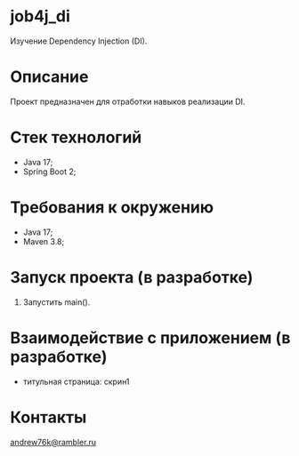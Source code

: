 # job4j_di
Изучение Dependency Injection (DI).

# Описание
Проект предназначен для отработки навыков реализации DI.

# Стек технологий
- Java 17;
- Spring Boot 2;

# Требования к окружению
- Java 17;
- Maven 3.8;

# Запуск проекта (в разработке)
1. Запустить main().

# Взаимодействие с приложением (в разработке)
- титульная страница: скрин1

# Контакты
andrew76k@rambler.ru
